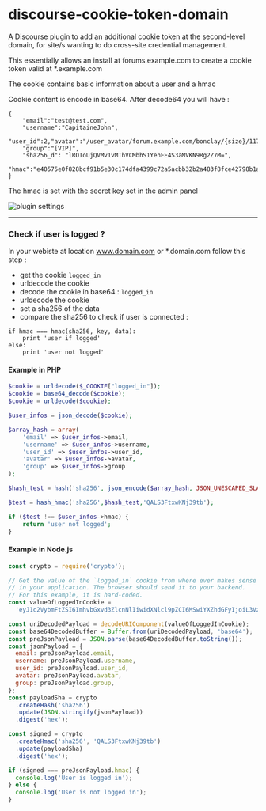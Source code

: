 discourse-cookie-token-domain
=======================

A Discourse plugin to add an additional cookie token at the second-level domain, for site/s wanting to do cross-site credential management.

This essentially allows an install at forums.example.com to create a cookie token valid at *.example.com

The cookie contains basic information about a user and a hmac


Cookie content is encode in base64. After decode64 you will have :
```
{
    "email":"test@test.com",
    "username":"CapitaineJohn",
    "user_id":2,"avatar":"/user_avatar/forum.example.com/bonclay/{size}/117_1.png",
    "group":"[VIP]",
    "sha256_d": "lROIoUjQVMv1vMThVCMbhS1YehFE4S3aMVKN9Rg2Z7M=",
    "hmac":"e40575e0f828bcf91b5e30c174dfa4399c72a5acbb32b2a483f8fce42798b1ac"
}
```

The hmac is set with the secret key set in the admin panel

![plugin settings](https://i.gyazo.com/8e428c62a48bdfecfc36718807281e10.png)

---

### Check if user is logged ?

In your webiste at location www.domain.com or *.domain.com follow this step :

* get the cookie `logged_in`
* urldecode the cookie
* decode the cookie in base64 : `logged_in`
* urldecode the cookie
* set a sha256 of the data
* compare the sha256 to check if user is connected :

```
if hmac === hmac(sha256, key, data):
    print 'user if logged'
else:
    print 'user not logged'
```

#### Example in PHP

```php
$cookie = urldecode($_COOKIE["logged_in"]);
$cookie = base64_decode($cookie);
$cookie = urldecode($cookie);

$user_infos = json_decode($cookie);

$array_hash = array(
    'email' => $user_infos->email,
    'username' => $user_infos->username,
    'user_id' => $user_infos->user_id,
    'avatar' => $user_infos->avatar,
    'group' => $user_infos->group
);

$hash_test = hash('sha256', json_encode($array_hash, JSON_UNESCAPED_SLASHES));

$test = hash_hmac('sha256',$hash_test,'QALS3FtxwKNj39tb');

if ($test !== $user_infos->hmac) {
    return 'user not logged';
}
```

#### Example in Node.js
```javascript
const crypto = require('crypto');

// Get the value of the `logged_in` cookie from where ever makes sense
// in your application. The browser should send it to your backend.
// For this example, it is hard-coded.
const valueOfLoggedInCookie =
  'eyJ1c2VybmFtZSI6ImhvbGxvd3ZlcnNlIiwidXNlcl9pZCI6MSwiYXZhdGFyIjoiL3VzZXJfYXZhdGFyL2Rpc2N1c3MuaG9sbG93dmVyc2UuY29tL2hvbGxvd3ZlcnNlL3tzaXplfS8zXzIucG5nIiwiZ3JvdXAiOm51bGwsImhtYWMiOiI5Njk1ZDdhNDk2ZTBiMTMwZWY1OTI2YjI1NjMyMWUzYjI0YjM5ZWJkNjZjODk3ZTdiNjc0YWVhNjRiZDkyZTdkIn0%3D';

const uriDecodedPayload = decodeURIComponent(valueOfLoggedInCookie);
const base64DecodedBuffer = Buffer.from(uriDecodedPayload, 'base64');
const preJsonPayload = JSON.parse(base64DecodedBuffer.toString());
const jsonPayload = {
  email: preJsonPayload.email,
  username: preJsonPayload.username,
  user_id: preJsonPayload.user_id,
  avatar: preJsonPayload.avatar,
  group: preJsonPayload.group,
};
const payloadSha = crypto
  .createHash('sha256')
  .update(JSON.stringify(jsonPayload))
  .digest('hex');

const signed = crypto
  .createHmac('sha256', 'QALS3FtxwKNj39tb')
  .update(payloadSha)
  .digest('hex');

if (signed === preJsonPayload.hmac) {
  console.log('User is logged in');
} else {
  console.log('User is not logged in');
}
```
